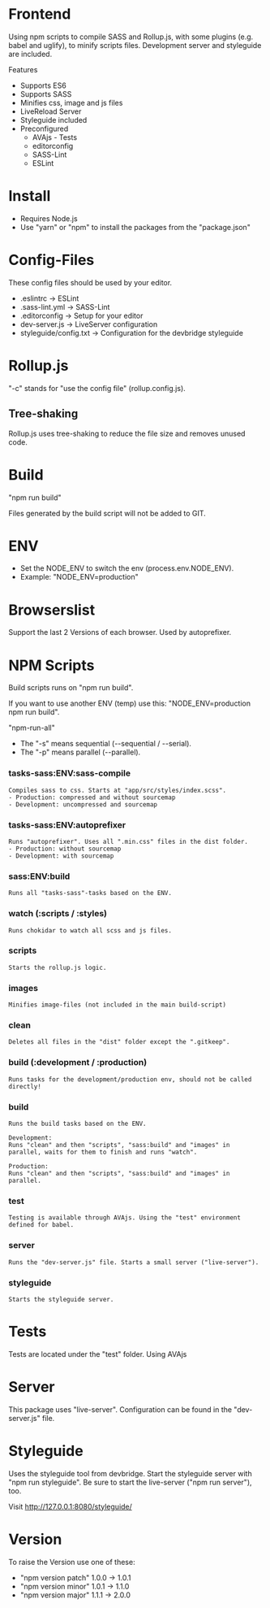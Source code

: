# Frontend
Using npm scripts to compile SASS and Rollup.js, with some plugins (e.g. babel and uglify), to minify scripts files. Development server and styleguide are included.

Features
- Supports ES6
- Supports SASS
- Minifies css, image and js files
- LiveReload Server
- Styleguide included
- Preconfigured
    - AVAjs - Tests
    - editorconfig
    - SASS-Lint
    - ESLint


# Install
- Requires Node.js
- Use "yarn" or "npm" to install the packages from the "package.json"

# Config-Files
These config files should be used by your editor.
- .eslintrc -> ESLint
- .sass-lint.yml -> SASS-Lint
- .editorconfig -> Setup for your editor
- dev-server.js -> LiveServer configuration
- styleguide/config.txt -> Configuration for the devbridge styleguide

# Rollup.js
"-c" stands for "use the config file" (rollup.config.js).

## Tree-shaking
Rollup.js uses tree-shaking to reduce the file size and removes unused code.

# Build
"npm run build"

Files generated by the build script will not be added to GIT.

# ENV
- Set the NODE_ENV to switch the env (process.env.NODE_ENV).
- Example: "NODE_ENV=production"

# Browserslist
Support the last 2 Versions of each browser. Used by autoprefixer.

# NPM Scripts
Build scripts runs on "npm run build".

If you want to use another ENV (temp) use this: "NODE_ENV=production npm run build".

"npm-run-all"
- The "-s" means sequential (--sequential / --serial).
- The "-p" means parallel (--parallel).

### tasks-sass:ENV:sass-compile
    Compiles sass to css. Starts at "app/src/styles/index.scss".
    - Production: compressed and without sourcemap
    - Development: uncompressed and sourcemap
### tasks-sass:ENV:autoprefixer
    Runs "autoprefixer". Uses all ".min.css" files in the dist folder.
    - Production: without sourcemap
    - Development: with sourcemap
### sass:ENV:build
    Runs all "tasks-sass"-tasks based on the ENV.
### watch (:scripts / :styles)
    Runs chokidar to watch all scss and js files.
### scripts
    Starts the rollup.js logic.
### images
    Minifies image-files (not included in the main build-script)
### clean
    Deletes all files in the "dist" folder except the ".gitkeep".
### build (:development / :production)
    Runs tasks for the development/production env, should not be called directly!
### build
    Runs the build tasks based on the ENV.

    Development:
    Runs "clean" and then "scripts", "sass:build" and "images" in parallel, waits for them to finish and runs "watch".

    Production:
    Runs "clean" and then "scripts", "sass:build" and "images" in parallel.
### test
    Testing is available through AVAjs. Using the "test" environment defined for babel.
### server
    Runs the "dev-server.js" file. Starts a small server ("live-server").
### styleguide
    Starts the styleguide server.

# Tests
Tests are located under the "test" folder. Using AVAjs

# Server
This package uses "live-server". Configuration can be found in the "dev-server.js" file.

# Styleguide
Uses the styleguide tool from devbridge.
Start the styleguide server with "npm run styleguide". Be sure to start the live-server ("npm run server"), too.

Visit http://127.0.0.1:8080/styleguide/

# Version
To raise the Version use one of these:
- "npm version patch" 1.0.0 -> 1.0.1
- "npm version minor" 1.0.1 -> 1.1.0
- "npm version major" 1.1.1 -> 2.0.0

